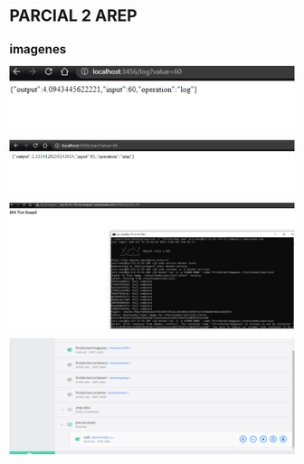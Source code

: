 # PARCIAL 2 AREP
## imagenes

![](./img/imagen1.png)

![](./img/imagen2.png)

![](./img/imagen3.png)

![](./img/imagen4.png)
